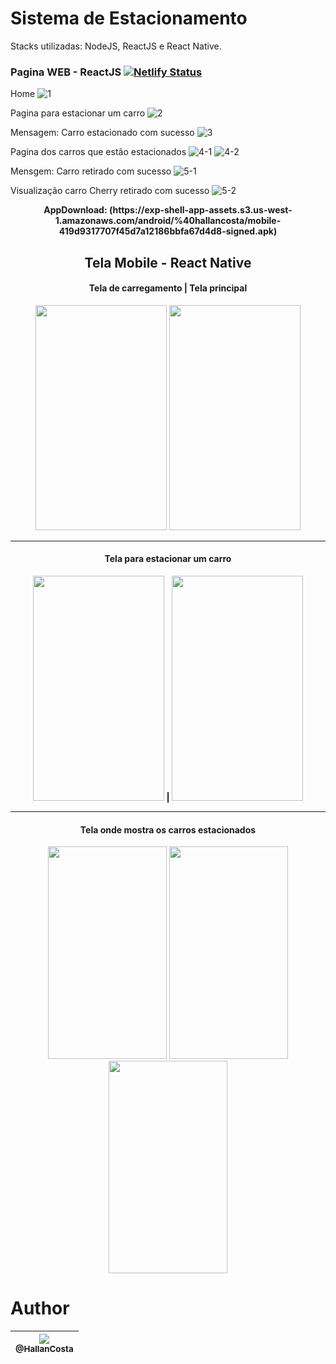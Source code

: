 

# Sistema de Estacionamento

Stacks utilizadas: NodeJS, ReactJS e React Native.

### Pagina WEB - ReactJS [![Netlify Status](https://api.netlify.com/api/v1/badges/dd909190-67e3-49a3-9342-45c1b72eb201/deploy-status)](https://modest-knuth-83b7b8.netlify.app)
Home
![1](https://user-images.githubusercontent.com/60573155/88223081-4b806b00-cc3d-11ea-9687-276fc2bec99d.PNG)

Pagina para estacionar um carro
![2](https://user-images.githubusercontent.com/60573155/88223084-4d4a2e80-cc3d-11ea-9382-0bbeeeddf294.PNG)

Mensagem: Carro estacionado com sucesso
![3](https://user-images.githubusercontent.com/60573155/88223085-4d4a2e80-cc3d-11ea-99dc-12fc0711f4ad.PNG)

Pagina dos carros que estão estacionados
![4-1](https://user-images.githubusercontent.com/60573155/88223086-4de2c500-cc3d-11ea-89ec-3fabb4688c2e.PNG)
![4-2](https://user-images.githubusercontent.com/60573155/88223088-4de2c500-cc3d-11ea-9c37-cf9f5186fb0b.PNG)

Mensgem: Carro retirado com sucesso
![5-1](https://user-images.githubusercontent.com/60573155/88223091-4f13f200-cc3d-11ea-9d5c-3eb2e42be0c4.PNG)

Visualização carro Cherry retirado com sucesso
![5-2](https://user-images.githubusercontent.com/60573155/88223093-4f13f200-cc3d-11ea-9c78-d6daa8a18a77.PNG)


<div align="center">
<strong>AppDownload:<strong> (https://exp-shell-app-assets.s3.us-west-1.amazonaws.com/android/%40hallancosta/mobile-419d9317707f45d7a12186bbfa67d4d8-signed.apk)
  
  <h2>Tela Mobile - React Native</h2>
</div>


<div align="center">
<h4>Tela de carregamento | Tela principal</h4>

<img src="https://user-images.githubusercontent.com/60573155/88231140-0e6ea580-cc4a-11ea-9c55-6e12f3c7811c.jpeg" width="210px" height="360px">  <img src="https://user-images.githubusercontent.com/60573155/88224494-7370ce00-cc3f-11ea-81f8-0970477717cd.jpeg" width="210px" height="360px">
</div>


<hr>

<div align="center">
<h4>Tela para estacionar um carro</h4>

<img src="https://user-images.githubusercontent.com/60573155/88224497-74096480-cc3f-11ea-8231-083a826f0553.jpeg" width="210px" height="360px"> | <img src="https://user-images.githubusercontent.com/60573155/88224498-74a1fb00-cc3f-11ea-985b-585b10eb6a39.jpeg" width="210px" height="360px">
</div>

<hr>

<div align="center">
<h4>Tela onde mostra os carros estacionados</h4>


<img src="https://user-images.githubusercontent.com/60573155/88224499-74a1fb00-cc3f-11ea-867a-b429e00fef2a.jpeg" width="190px" height="340px"> <img src="https://user-images.githubusercontent.com/60573155/88224501-753a9180-cc3f-11ea-9a88-ad2a7ad3a284.jpeg" width="190px" height="340px"> <img src="https://user-images.githubusercontent.com/60573155/88224503-753a9180-cc3f-11ea-9cfe-df3d4bd734d0.jpeg" width="190px" height="340px">

</div>

# Author
| [<img src="https://avatars2.githubusercontent.com/u/60573155?s=115&v=3"><br><sub>@HallanCosta</sub>](https://github.com/HallanCosta) |
| :---: |